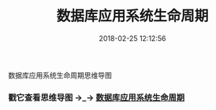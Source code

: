 ﻿---
layout:         post
title:          数据库应用系统生命周期
subtitle:       
card-image:     http://www.antchenxi.com/images/2018-2-25/1.png
date:           2018-02-25 12:12:56
tags:           数据库
post-card-type: article
---


数据库应用系统生命周期思维导图

### 戳它查看思维导图 →_→ [数据库应用系统生命周期](http://www.antchenxi.com/links/2018-2-25/Database-life-cycle/index.html)



